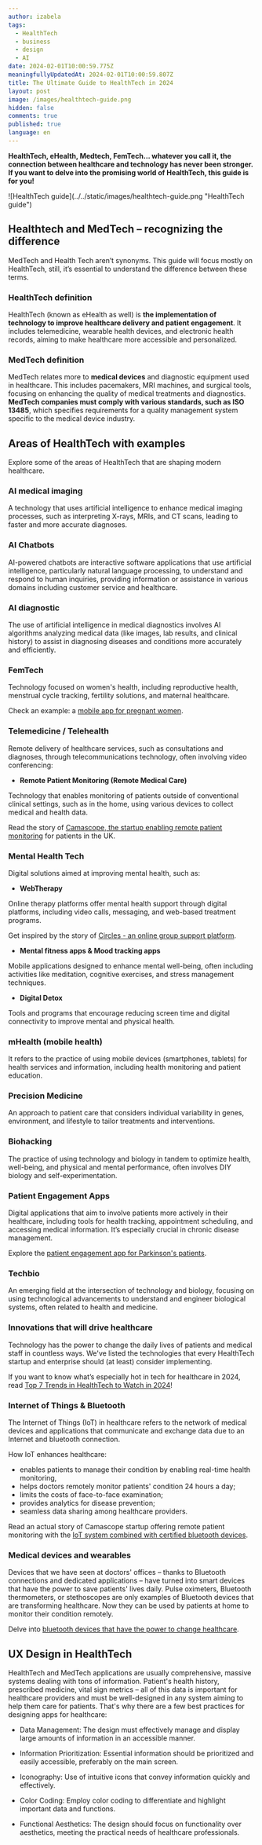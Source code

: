 ```yaml
---
author: izabela
tags:
  - HealthTech
  - business
  - design
  - AI
date: 2024-02-01T10:00:59.775Z
meaningfullyUpdatedAt: 2024-02-01T10:00:59.807Z
title: The Ultimate Guide to HealthTech in 2024
layout: post
image: /images/healthtech-guide.png
hidden: false
comments: true
published: true
language: en
---
```

**HealthTech, eHealth, Medtech, FemTech… whatever you call it, the connection between healthcare and technology has never been stronger. If you want to delve into the promising world of HealthTech, this guide is for you!**

<div className="image">![HealthTech guide](../../static/images/healthtech-guide.png "HealthTech guide")</div>

## Healthtech and MedTech – recognizing the difference

MedTech and Health Tech aren’t synonyms. This guide will focus mostly on HealthTech, still, it’s essential to understand the difference between these terms.

### HealthTech definition

HealthTech (known as eHealth as well) is **the implementation of technology to improve healthcare delivery and patient engagement**. It includes telemedicine, wearable health devices, and electronic health records, aiming to make healthcare more accessible and personalized.

### MedTech definition

MedTech relates more to **medical devices** and diagnostic equipment used in healthcare. This includes pacemakers, MRI machines, and surgical tools, focusing on enhancing the quality of medical treatments and diagnostics. **MedTech companies must comply with various standards, such as ISO 13485**, which specifies requirements for a quality management system specific to the medical device industry.

## Areas of HealthTech with examples

Explore some of the areas of HealthTech that are shaping modern healthcare.

### AI medical imaging

A technology that uses artificial intelligence to enhance medical imaging processes, such as interpreting X-rays, MRIs, and CT scans, leading to faster and more accurate diagnoses.

### AI Chatbots

AI-powered chatbots are interactive software applications that use artificial intelligence, particularly natural language processing, to understand and respond to human inquiries, providing information or assistance in various domains including customer service and healthcare.

### AI diagnostic

The use of artificial intelligence in medical diagnostics involves AI algorithms analyzing medical data (like images, lab results, and clinical history) to assist in diagnosing diseases and conditions more accurately and efficiently.

### FemTech

Technology focused on women's health, including reproductive health, menstrual cycle tracking, fertility solutions, and maternal healthcare.

Check an example: a [mobile app for pregnant women](/projects/pregnancy-app/).

### Telemedicine / Telehealth

Remote delivery of healthcare services, such as consultations and diagnoses, through telecommunications technology, often involving video conferencing:

* **Remote Patient Monitoring (Remote Medical Care)**

Technology that enables monitoring of patients outside of conventional clinical settings, such as in the home, using various devices to collect medical and health data.

Read the story of [Camascope, the startup enabling remote patient monitoring](/projects/remote-patient-monitoring/) for patients in the UK.

### Mental Health Tech

Digital solutions aimed at improving mental health, such as:

* **WebTherapy**

Online therapy platforms offer mental health support through digital platforms, including video calls, messaging, and web-based treatment programs.

Get inspired by the story of [Circles - an online group support platform](/projects/online-group-support/).

* **Mental fitness apps & Mood tracking apps**

Mobile applications designed to enhance mental well-being, often including activities like meditation, cognitive exercises, and stress management techniques.

* **Digital Detox**

Tools and programs that encourage reducing screen time and digital connectivity to improve mental and physical health.

### mHealth (mobile health)

It refers to the practice of using mobile devices (smartphones, tablets) for health services and information, including health monitoring and patient education.

### Precision Medicine

An approach to patient care that considers individual variability in genes, environment, and lifestyle to tailor treatments and interventions.

### Biohacking

The practice of using technology and biology in tandem to optimize health, well-being, and physical and mental performance, often involves DIY biology and self-experimentation.

### Patient Engagement Apps

Digital applications that aim to involve patients more actively in their healthcare, including tools for health tracking, appointment scheduling, and accessing medical information. It’s especially crucial in chronic disease management.

Explore the [patient engagement app for Parkinson's patients](/projects/solution-for-parkinsons-patients/).

### Techbio

An emerging field at the intersection of technology and biology, focusing on using technological advancements to understand and engineer biological systems, often related to health and medicine.

### Innovations that will drive healthcare

Technology has the power to change the daily lives of patients and medical staff in countless ways. We've listed the technologies that every HealthTech startup and enterprise should (at least) consider implementing.

If you want to know what’s especially hot in tech for healthcare in 2024, read [Top 7 Trends in HealthTech to Watch in 2024](/blog/top-trends-in-healthtech/)!

### Internet of Things & Bluetooth

The Internet of Things (IoT) in healthcare refers to the network of medical devices and applications that communicate and exchange data due to an Internet and bluetooth connection. 

How IoT enhances healthcare:

* enables patients to manage their condition by enabling real-time health monitoring, 
* helps doctors remotely monitor patients' condition 24 hours a day;
* limits the costs of face-to-face examination;
* provides analytics for disease prevention;
* seamless data sharing among healthcare providers.

Read an actual story of Camascope startup offering remote patient monitoring with the [IoT system combined with certified bluetooth devices](/projects/remote-patient-monitoring/).

### Medical devices and wearables

Devices that we have seen at doctors' offices – thanks to Bluetooth connections and dedicated applications – have turned into smart devices that have the power to save patients' lives daily. Pulse oximeters, Bluetooth thermometers, or stethoscopes are only examples of Bluetooth devices that are transforming healthcare. Now they can be used by patients at home to monitor their condition remotely.

Delve into [bluetooth devices that have the power to change healthcare](/blog/bluetooth-devices-that-change-healthcare/).

## UX Design in HealthTech

HealthTech and MedTech applications are usually comprehensive, massive systems dealing with tons of information. Patient's health history, prescribed medicine, vital sign metrics – all of this data is important for healthcare providers and must be well-designed in any system aiming to help them care for patients. That's why there are a few best practices for designing apps for healthcare:

* Data Management: The design must effectively manage and display large amounts of information in an accessible manner.

* Information Prioritization: Essential information should be prioritized and easily accessible, preferably on the main screen.

* Iconography: Use of intuitive icons that convey information quickly and effectively.

* Color Coding: Employ color coding to differentiate and highlight important data and functions.

* Functional Aesthetics: The design should focus on functionality over aesthetics, meeting the practical needs of healthcare professionals.